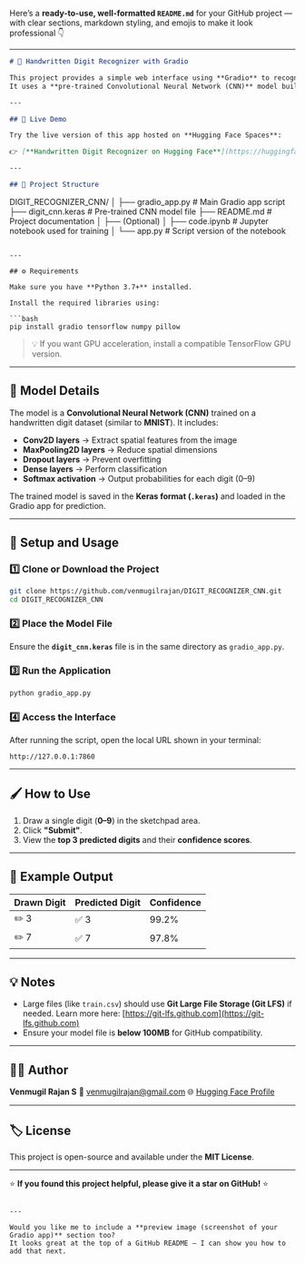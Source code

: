 Here’s a **ready-to-use, well-formatted `README.md`** for your GitHub project — with clear sections, markdown styling, and emojis to make it look professional 👇

---

```markdown
# 🧠 Handwritten Digit Recognizer with Gradio

This project provides a simple web interface using **Gradio** to recognize handwritten digits (**0–9**).  
It uses a **pre-trained Convolutional Neural Network (CNN)** model built with **TensorFlow/Keras**.

---

## 🚀 Live Demo

Try the live version of this app hosted on **Hugging Face Spaces**:

👉 [**Handwritten Digit Recognizer on Hugging Face**](https://huggingface.co/spaces/venmugilrajan/DIGIT_RECOGNIZER_CNN)

---

## 📁 Project Structure

```

DIGIT_RECOGNIZER_CNN/
│
├── gradio_app.py          # Main Gradio app script
├── digit_cnn.keras        # Pre-trained CNN model file
├── README.md              # Project documentation
│
├── (Optional)
│   ├── code.ipynb         # Jupyter notebook used for training
│   └── app.py             # Script version of the notebook

````

---

## ⚙️ Requirements

Make sure you have **Python 3.7+** installed.

Install the required libraries using:

```bash
pip install gradio tensorflow numpy pillow
````

> 💡 If you want GPU acceleration, install a compatible TensorFlow GPU version.

---

## 🧩 Model Details

The model is a **Convolutional Neural Network (CNN)** trained on a handwritten digit dataset (similar to **MNIST**).
It includes:

* **Conv2D layers** → Extract spatial features from the image
* **MaxPooling2D layers** → Reduce spatial dimensions
* **Dropout layers** → Prevent overfitting
* **Dense layers** → Perform classification
* **Softmax activation** → Output probabilities for each digit (0–9)

The trained model is saved in the **Keras format (`.keras`)** and loaded in the Gradio app for prediction.

---

## 🧰 Setup and Usage

### 1️⃣ Clone or Download the Project

```bash
git clone https://github.com/venmugilrajan/DIGIT_RECOGNIZER_CNN.git
cd DIGIT_RECOGNIZER_CNN
```

### 2️⃣ Place the Model File

Ensure the **`digit_cnn.keras`** file is in the same directory as `gradio_app.py`.

### 3️⃣ Run the Application

```bash
python gradio_app.py
```

### 4️⃣ Access the Interface

After running the script, open the local URL shown in your terminal:

```
http://127.0.0.1:7860
```

---

## 🖌️ How to Use

1. Draw a single digit (**0–9**) in the sketchpad area.
2. Click **"Submit"**.
3. View the **top 3 predicted digits** and their **confidence scores**.

---

## 🧾 Example Output

| Drawn Digit | Predicted Digit | Confidence |
| ----------- | --------------- | ---------- |
| ✏️ 3        | ✅ 3             | 99.2%      |
| ✏️ 7        | ✅ 7             | 97.8%      |

---

## 💡 Notes

* Large files (like `train.csv`) should use **Git Large File Storage (Git LFS)** if needed.
  Learn more here: [https://git-lfs.github.com](https://git-lfs.github.com)
* Ensure your model file is **below 100MB** for GitHub compatibility.

---

## 👨‍💻 Author

**Venmugil Rajan S**
📧 [venmugilrajan@gmail.com](mailto:venmugilrajan@gmail.com)
🌐 [Hugging Face Profile](https://huggingface.co/venmugilrajan)

---

## 🏷️ License

This project is open-source and available under the **MIT License**.

---

⭐ **If you found this project helpful, please give it a star on GitHub!** ⭐

```

---

Would you like me to include a **preview image (screenshot of your Gradio app)** section too?  
It looks great at the top of a GitHub README — I can show you how to add that next.
```

